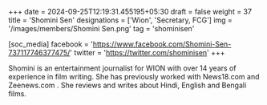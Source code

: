 +++
date = 2024-09-25T12:19:31.455195+05:30
draft = false
weight = 37
title = 'Shomini Sen'
designations = ['Wion', 'Secretary, FCG']
img = '/images/members/Shomini Sen.png'
tag = 'shominisen'

[soc_media]
facebook = 'https://www.facebook.com/Shomini-Sen-737117746377475/'
twitter = 'https://twitter.com/shominisen'
+++

Shomini is an entertainment journalist for WION with over 14 years of experience in film writing. She has previously worked with News18.com and Zeenews.com . She reviews and writes about Hindi, English and Bengali films.
